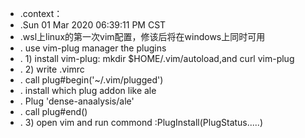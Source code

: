 * .context：
* .Sun 01 Mar 2020 06:39:11 PM CST
* .wsl上linux的第一次vim配置，修该后将在windows上同时可用   
* .	use vim-plug manager the plugins
* .   1) install vim-plug: mkdir $HOME/.vim/autoload,and curl vim-plug 
* .   2) write .vimrc 
* .     call plug#begin('~/.vim/plugged')
* .       install which plug addon like ale
* .         Plug 'dense-anaalysis/ale'
* .     call plug#end()
* .   3) open vim and run commond :PlugInstall(PlugStatus.....)
